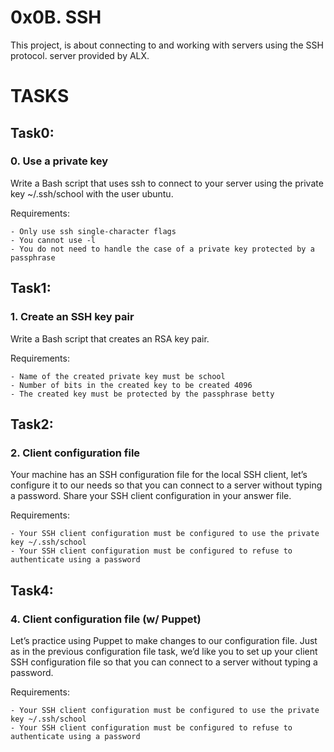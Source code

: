 # 0x0B. SSH

This project, is about connecting to and working with servers using the SSH protocol. server provided by ALX.

# TASKS

## Task0:

### 0. Use a private key

Write a Bash script that uses ssh to connect to your server using the private key ~/.ssh/school with the user ubuntu.

Requirements:

	- Only use ssh single-character flags
	- You cannot use -l
	- You do not need to handle the case of a private key protected by a passphrase

## Task1:

### 1. Create an SSH key pair

Write a Bash script that creates an RSA key pair.

Requirements:

	- Name of the created private key must be school
	- Number of bits in the created key to be created 4096
	- The created key must be protected by the passphrase betty

## Task2:

### 2. Client configuration file

Your machine has an SSH configuration file for the local SSH client, let’s configure it to our needs so that you can connect to a server without typing a password. Share your SSH client configuration in your answer file.

Requirements:

	- Your SSH client configuration must be configured to use the private key ~/.ssh/school
	- Your SSH client configuration must be configured to refuse to authenticate using a password
## Task4:

### 4. Client configuration file (w/ Puppet)

Let’s practice using Puppet to make changes to our configuration file. Just as in the previous configuration file task, we’d like you to set up your client SSH configuration file so that you can connect to a server without typing a password.

Requirements:

	- Your SSH client configuration must be configured to use the private key ~/.ssh/school
	- Your SSH client configuration must be configured to refuse to authenticate using a password

